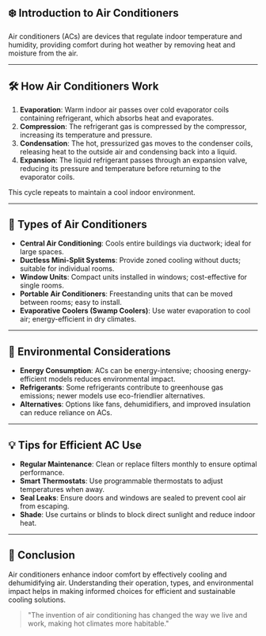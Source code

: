  

## ❄️ Introduction to Air Conditioners

Air conditioners (ACs) are devices that regulate indoor temperature and humidity, providing comfort during hot weather by removing heat and moisture from the air.

---

## 🛠️ How Air Conditioners Work

1. **Evaporation**: Warm indoor air passes over cold evaporator coils containing refrigerant, which absorbs heat and evaporates.
2. **Compression**: The refrigerant gas is compressed by the compressor, increasing its temperature and pressure.
3. **Condensation**: The hot, pressurized gas moves to the condenser coils, releasing heat to the outside air and condensing back into a liquid.
4. **Expansion**: The liquid refrigerant passes through an expansion valve, reducing its pressure and temperature before returning to the evaporator coils. 

This cycle repeats to maintain a cool indoor environment.&#x20;

---

## 🧊 Types of Air Conditioners

* **Central Air Conditioning**: Cools entire buildings via ductwork; ideal for large spaces.
* **Ductless Mini-Split Systems**: Provide zoned cooling without ducts; suitable for individual rooms.
* **Window Units**: Compact units installed in windows; cost-effective for single rooms.
* **Portable Air Conditioners**: Freestanding units that can be moved between rooms; easy to install.
* **Evaporative Coolers (Swamp Coolers)**: Use water evaporation to cool air; energy-efficient in dry climates.  

---

## 🌿 Environmental Considerations

* **Energy Consumption**: ACs can be energy-intensive; choosing energy-efficient models reduces environmental impact.
* **Refrigerants**: Some refrigerants contribute to greenhouse gas emissions; newer models use eco-friendlier alternatives.
* **Alternatives**: Options like fans, dehumidifiers, and improved insulation can reduce reliance on ACs.  

---

## 💡 Tips for Efficient AC Use

* **Regular Maintenance**: Clean or replace filters monthly to ensure optimal performance.
* **Smart Thermostats**: Use programmable thermostats to adjust temperatures when away.
* **Seal Leaks**: Ensure doors and windows are sealed to prevent cool air from escaping.
* **Shade**: Use curtains or blinds to block direct sunlight and reduce indoor heat.

---

## 🏁 Conclusion

Air conditioners enhance indoor comfort by effectively cooling and dehumidifying air. Understanding their operation, types, and environmental impact helps in making informed choices for efficient and sustainable cooling solutions.

> "The invention of air conditioning has changed the way we live and work, making hot climates more habitable."

 

 